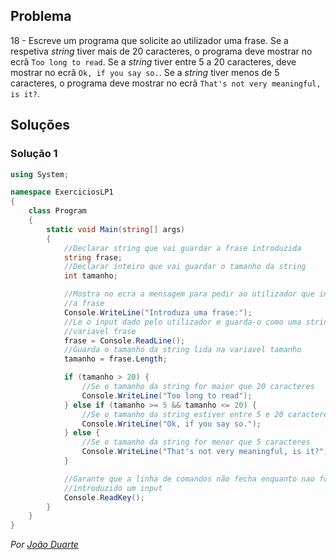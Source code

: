 ## Problema

18 - Escreve um programa que solicite ao utilizador uma frase. Se a respetiva
_string_ tiver mais de 20 caracteres, o programa deve mostrar no ecrã `Too long
to read`. Se a _string_ tiver entre 5 a 20 caracteres, deve mostrar no ecrã
`Ok, if you say so.`. Se a _string_ tiver menos de 5 caracteres, o programa
deve mostrar no ecrã `That's not very meaningful, is it?`.

## Soluções

### Solução 1

```cs
using System;

namespace ExerciciosLP1
{
    class Program
    {
        static void Main(string[] args)
        {
            //Declarar string que vai guardar a frase introduzida
            string frase;
            //Declarar inteiro que vai guardar o tamanho da string
            int tamanho;

            //Mostra no ecra a mensagem para pedir ao utilizador que insira
            //a frase
            Console.WriteLine("Introduza uma frase:");
            //Le o input dado pelo utilizador e guarda-o como uma string na
            //variavel frase
            frase = Console.ReadLine();
            //Guarda o tamanho da string lida na variavel tamanho
            tamanho = frase.Length;

            if (tamanho > 20) {
                //Se o tamanho da string for maior que 20 caracteres
                Console.WriteLine("Too long to read");
            } else if (tamanho >= 5 && tamanho <= 20) {
                //Se o tamanho da string estiver entre 5 e 20 caracteres
                Console.WriteLine("Ok, if you say so.");
            } else {
                //Se o tamanho da string for menor que 5 caracteres
                Console.WriteLine("That's not very meaningful, is it?");
            }

            //Garante que a linha de comandos não fecha enquanto nao for
            //introduzido um input
            Console.ReadKey();
        }
    }
}
```

*Por [João Duarte](https://github.com/JoaoAlexandreDuarte)*
